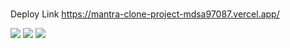 ###

Deploy Link 
https://mantra-clone-project-mdsa97087.vercel.app/

<img src='https://i.imgur.com/QUbex1H.png'/>
<img src='https://i.imgur.com/TBfKxkB.png'/>
<img src='https://i.imgur.com/ZRW0kFW.png'/>
